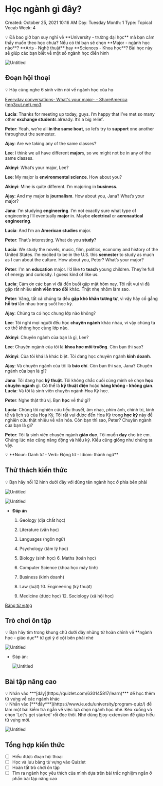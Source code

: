 # Học ngành gì đây?

Created: October 25, 2021 10:16 AM
Day: Tuesday
Month: 1
Type: Topical Vocab
Week: 4

<aside>
💡 Đã bao giờ bạn suy nghĩ về **University - trường đại học** mà bạn cảm thấy muốn theo học chưa? Nếu có thì bạn sẽ chọn **Major - ngành học nào**? **Arts - Nghệ thuật** hay **Sciences - Khoa học**? Bài học này sẽ giúp các bạn biết về một số ngành học điển hình

</aside>

![Untitled](Ho%CC%A3c%20nga%CC%80nh%20gi%CC%80%20%C4%91a%CC%82y%20f2760f5a337b42b39388eb3b245a0e45/Untitled.png)

## Đoạn hội thoại

<aside>
💡 Hãy cùng nghe 6 sinh viên nói về ngành học của họ

</aside>

[Everyday conversations- What's your major- - ShareAmerica (mp3cut.net).mp3](Ho%CC%A3c%20nga%CC%80nh%20gi%CC%80%20%C4%91a%CC%82y%20f2760f5a337b42b39388eb3b245a0e45/Everyday_conversations-_Whats_your_major-_-_ShareAmerica_(mp3cut.net).mp3)

**Lucía**: Thanks for meeting up today, guys. I’m happy that I’ve met so many other **exchange student**s already. It’s a big relief.

**Peter**: Yeah, we’re all **in the same boat**, so let’s try to **support** one another throughout the semester.

**Ajay**: Are we taking any of the same classes?

**Lee**: I think we all have different **major**s, so we might not be in any of the same classes.

**Akinyi**: What’s your major, Lee?

**Lee**: My major is **environmental science**. How about you?

**Akinyi**: Mine is quite different. I’m majoring in **business**.

**Ajay**: And my major is **journalism**. How about you, Jana? What’s your major?

**Jana**: I’m studying **engineering**. I’m not exactly sure what type of engineering I’ll eventually **major** in. Maybe **electrical** or **aeronautical engineering**.

**Lucía**: And I’m an **American studies** major.

**Peter**: That’s interesting. What do you **study**?

**Lucía**: We study the novels, music, film, politics, economy and history of the United States. I’m excited to be in the U.S. this **semester** to study as much as I can about the culture. How about you, Peter? What’s your major?

**Peter**: I’m an **education** major. I’d like to **teach** young children. They’re full of energy and curiosity. I guess kind of like us.

**Lucía**: Cảm ơn các bạn vì đã đến buổi gặp mặt hôm nay. Tôi rất vui vì đã gặp rất nhiều **sinh viên trao đổi** khác. Thật nhẹ nhõm làm sao.

**Peter**: Vâng, tất cả chúng ta đều **gặp khó khăn tương tự**, vì vậy hãy cố gắng **hỗ trợ** lẫn nhau trong suốt học kỳ.

**Ajay**: Chúng ta có học chung lớp nào không?

**Lee**: Tôi nghĩ mọi người đều học **chuyên ngành** khác nhau, vì vậy chúng ta có thể không học cùng lớp nào.

**Akinyi**: Chuyên ngành của bạn là gì, Lee?

**Lee**: Chuyên ngành của tôi là **khoa học môi trường**. Còn bạn thì sao?

**Akinyi**: Của tôi khá là khác biệt. Tôi đang học chuyên ngành **kinh doanh**.

**Ajay**: Và chuyên ngành của tôi là **báo chí**. Còn bạn thì sao, Jana? Chuyên ngành của bạn là gì?

**Jana**: Tôi đang học **kỹ thuật**. Tôi không chắc cuối cùng mình sẽ chọn **học chuyên ngành** gì. Có thể là **kỹ thuật điện** hoặc **hàng không - không gian**.
**Lucía**: Và tôi là sinh viên chuyên ngành Hoa Kỳ học.

**Peter**: Nghe thật thú vị. Bạn **học** về thứ gì?

**Lucía**: Chúng tôi nghiên cứu tiểu thuyết, âm nhạc, phim ảnh, chính trị, kinh tế và lịch sử của Hoa Kỳ. Tôi rất vui được đến Hoa Kỳ trong **học kỳ** này để nghiên cứu thật nhiều về văn hóa. Còn bạn thì sao, Peter? Chuyên ngành của bạn là gì?

**Peter**: Tôi là sinh viên chuyên ngành **giáo dục**. Tôi muốn **dạy** cho trẻ em. Chúng lúc nào cũng năng động và hiếu kỳ. Kiểu cũng giống như chúng ta vậy.

<aside>
💡 **Noun: Danh từ - Verb: Động từ - Idiom: thành ngữ**

</aside>

## Thử thách kiến thức

<aside>
💡 Bạn hãy nối 12 hình dưới đây với đúng tên ngành học ở phía bên phải

</aside>

![Untitled](Ho%CC%A3c%20nga%CC%80nh%20gi%CC%80%20%C4%91a%CC%82y%20f2760f5a337b42b39388eb3b245a0e45/Untitled%201.png)

![Untitled](Ho%CC%A3c%20nga%CC%80nh%20gi%CC%80%20%C4%91a%CC%82y%20f2760f5a337b42b39388eb3b245a0e45/Untitled%202.png)

- **Đáp án**
    1. Geology (địa chất học)   
    2.  Literature (văn học)   
    3. Languages (ngôn ngữ)
    
     4.  Psychology (tâm lý học)  
    
     5. Biology (sinh học)   6. Maths (toán học)
    
     7. Computer Science (khoa học máy tính)
    
     8. Business (kinh doanh)
    
     9. Law (luật)  10. Engineering (kỹ thuật)
    
     11. Medicine (dược học)  12. Sociology (xã hội học)
    

[Bảng từ vựng](Ho%CC%A3c%20nga%CC%80nh%20gi%CC%80%20%C4%91a%CC%82y%20f2760f5a337b42b39388eb3b245a0e45/Ba%CC%89ng%20tu%CC%9B%CC%80%20vu%CC%9B%CC%A3ng%2080c71d694b8c4f49b514baebe3d02292.csv)

## Trò chơi ôn tập

<aside>
💡 Bạn hãy tìm trong khung chữ dưới đây những từ hoàn chỉnh về **ngành học - giáo dục** từ gợi ý ở cột bên phải nhé

</aside>

![Untitled](Ho%CC%A3c%20nga%CC%80nh%20gi%CC%80%20%C4%91a%CC%82y%20f2760f5a337b42b39388eb3b245a0e45/Untitled%203.png)

- Đáp án:
    
    ![Untitled](Ho%CC%A3c%20nga%CC%80nh%20gi%CC%80%20%C4%91a%CC%82y%20f2760f5a337b42b39388eb3b245a0e45/Untitled%204.png)
    

## Bài tập nâng cao

<aside>
💡 Nhấn vào ***[đây](https://quizlet.com/630145817/learn)*** để học thêm từ vựng về các ngành khác

</aside>

<aside>
💡 Nhấn vào [***đây***](https://www.ie.edu/university/program-quiz/) để làm một bài kiểm tra ngắn về việc lựa chọn ngành học nhé. Kéo xuống và chọn 'Let's get started' rồi đọc thôi. Nhớ dùng Ejoy-extension để giúp hiểu từ vựng mới.

</aside>

![Untitled](Ho%CC%A3c%20nga%CC%80nh%20gi%CC%80%20%C4%91a%CC%82y%20f2760f5a337b42b39388eb3b245a0e45/Untitled%205.png)

## Tổng hợp kiến thức

- [ ]  Hiểu được đoạn hội thoại
- [ ]  Học và lưu bảng từ vựng vào Quizlet
- [ ]  Hoàn tất trò chơi ôn tập
- [ ]  Tìm ra ngành học yêu thích của mình dựa trên bài trắc nghiệm ngắn ở phần bài tập nâng cao